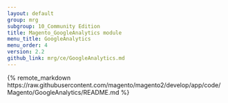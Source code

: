 ```yaml
---
layout: default
group: mrg
subgroup: 10_Community Edition
title: Magento_GoogleAnalytics module
menu_title: GoogleAnalytics
menu_order: 4
version: 2.2
github_link: mrg/ce/GoogleAnalytics.md
---
```


<div class="mrg-content">
{% remote_markdown https://raw.githubusercontent.com/magento/magento2/develop/app/code/Magento/GoogleAnalytics/README.md %}
</div>